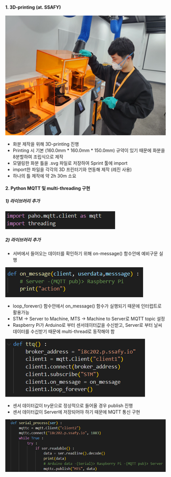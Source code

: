 
#### 1. 3D-printing (at. SSAFY)

![image-6.png](./image-6.png)

- 화분 제작을 위해 3D-printing 진행
- Printing 시 기본 (160.0mm * 160.0mm * 150.0mm) 규약이 있기 때문에 화분을 8분할하여 조립식으로 제작
- 모델링한 화분 틀을 .svg 파일로 저장하여 Sprint 툴에 import
- import한 파일을 각각의 3D 프린터기와 연동해 제작 (레진 사용)
- 하나의 틀 제작에 약 2h 30m 소요

#### 2. Python MQTT 및 multi-threading 구현

##### 1) 라이브러리 추가

![image-2.png](./image-2.png)

##### 2) 라이브러리 추가
- 서버에서 들어오는 데이터를 확인하기 위해 on-message() 함수안에 예비구문 실행

![image-1.png](./image-1.png)

- loop_forever() 함수안에서 on_message() 함수가 실행되기 때문에 인터럽트로 활용가능
- STM -> Server to Machine, MTS -> Machine to Server로 MQTT topic 설정
- Raspberry Pi가 Arduino로 부터 센서데이터값을 수신받고, Server로 부터 날씨 데이터를 수신받기 때문에 multi-thread로 동작해야 함

![image-3.png](./image-3.png)

- 센서 데이터값이 try문으로 정상적으로 들어올 경우 publish 진행
- 센서 데이터값이 Server에 저장되어야 하기 때문에 MQTT 통신 구현

![image-4.png](./image-4.png)
